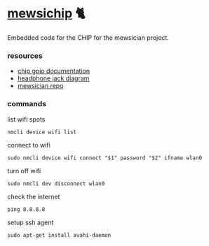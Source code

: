 [mewsichip](http://mewsician.win) :cat2:
========================================

Embedded code for the CHIP for the mewsician project.


### resources

- [chip gpio documentation](http://docs.getchip.com/chip.html#physical-connectors)
- [headphone jack diagram](http://www.cablechick.com.au/resources/image/trrs-diagram2.jpg)
- [mewsician repo](https://github.com/radiolarian/mewsician)


### commands

list wifi spots

    nmcli device wifi list

connect to wifi

    sudo nmcli device wifi connect "$1" password "$2" ifname wlan0

turn off wifi

    sudo nmcli dev disconnect wlan0

check the internet

    ping 8.8.8.8

setup ssh agent

    sudo apt-get install avahi-daemon

